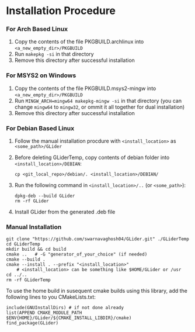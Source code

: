 # Installation Procedure #

### For Arch Based Linux ###

1. Copy the contents of the file PKGBUILD.archlinux into `<a_new_empty_dir>/PKGBUILD`
2. Run `makepkg -si` in that directory
3. Remove this directory after successful installation

### For MSYS2 on Windows ###

1. Copy the contents of the file PKGBUILD.msys2-mingw into `<a_new_empty_dir>/PKGBUILD`
2. Run `MINGW_ARCH=mingw64 makepkg-mingw -si` in that directory
(you can change `mingw64` to `mingw32`, or ommit it all together for dual installation)
3. Remove this directory after successful installation

### For Debian Based Linux ###

1. Follow the manual installation procdure with `<install_location>` as `<some_path>/GLider`
2. Before deleting GLiderTemp, copy contents of debian folder into `<install_location>/DEBIAN`:

    ```
    cp <git_local_repo>/debian/. <install_location>/DEBIAN/
    ```

4. Run the following command in `<install_location>/..` (or `<some_path>`):

    ```
    dpkg-deb --build GLider
    rm -rf GLider
    ```

5. Install GLider from the generated .deb file

### Manual Installation ###

    git clone "https://github.com/swarnavaghosh04/GLider.git" ./GLiderTemp
    cd GLiderTemp
    mkdir build && cd build
    cmake ..   # -G "generator_of_your_choice" (if needed)
    cmake --build .
    cmake --install . --prefix "<install_location>"
        # <install_location> can be something like $HOME/GLider or /usr
    cd ../..
    rm -rf GLiderTemp

To use the home build in susequent cmake builds using this library, add the following lines
to you CMakeLists.txt:

    include(GNUInstallDirs) # if not done already
    list(APPEND CMAKE_MODULE_PATH $ENV{HOME}/GLider/${CMAKE_INSTALL_LIBDIR}/cmake)
    find_package(GLider)
